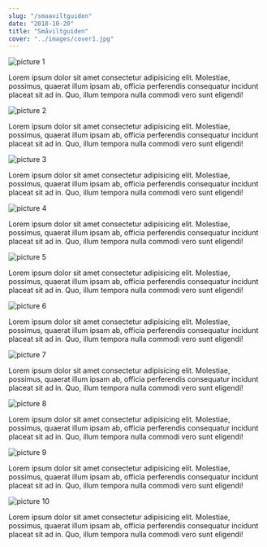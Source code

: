 ```yaml
---
slug: "/smaaviltguiden"
date: "2018-10-20"
title: "Småviltguiden"
cover: "../images/cover1.jpg"
---
```



![picture 1](../images/project1/01.jpg)

Lorem ipsum dolor sit amet consectetur adipisicing elit. Molestiae, possimus, quaerat illum ipsam ab, officia perferendis consequatur incidunt placeat sit ad in. Quo, illum tempora nulla commodi vero sunt eligendi!

![picture 2](../images/project1/02.jpg)

Lorem ipsum dolor sit amet consectetur adipisicing elit. Molestiae, possimus, quaerat illum ipsam ab, officia perferendis consequatur incidunt placeat sit ad in. Quo, illum tempora nulla commodi vero sunt eligendi!

![picture 3](../images/project1/03.jpg)

Lorem ipsum dolor sit amet consectetur adipisicing elit. Molestiae, possimus, quaerat illum ipsam ab, officia perferendis consequatur incidunt placeat sit ad in. Quo, illum tempora nulla commodi vero sunt eligendi!

![picture 4](../images/project1/04.jpg)

Lorem ipsum dolor sit amet consectetur adipisicing elit. Molestiae, possimus, quaerat illum ipsam ab, officia perferendis consequatur incidunt placeat sit ad in. Quo, illum tempora nulla commodi vero sunt eligendi!

![picture 5](../images/project1/05.jpg)

Lorem ipsum dolor sit amet consectetur adipisicing elit. Molestiae, possimus, quaerat illum ipsam ab, officia perferendis consequatur incidunt placeat sit ad in. Quo, illum tempora nulla commodi vero sunt eligendi!

![picture 6](../images/project1/06.jpg)

Lorem ipsum dolor sit amet consectetur adipisicing elit. Molestiae, possimus, quaerat illum ipsam ab, officia perferendis consequatur incidunt placeat sit ad in. Quo, illum tempora nulla commodi vero sunt eligendi!

![picture 7](../images/project1/07.jpg)

Lorem ipsum dolor sit amet consectetur adipisicing elit. Molestiae, possimus, quaerat illum ipsam ab, officia perferendis consequatur incidunt placeat sit ad in. Quo, illum tempora nulla commodi vero sunt eligendi!

![picture 8](../images/project1/08.jpg)

Lorem ipsum dolor sit amet consectetur adipisicing elit. Molestiae, possimus, quaerat illum ipsam ab, officia perferendis consequatur incidunt placeat sit ad in. Quo, illum tempora nulla commodi vero sunt eligendi!

![picture 9](../images/project1/09.jpg)

Lorem ipsum dolor sit amet consectetur adipisicing elit. Molestiae, possimus, quaerat illum ipsam ab, officia perferendis consequatur incidunt placeat sit ad in. Quo, illum tempora nulla commodi vero sunt eligendi!

![picture 10](../images/project1/10.jpg)

Lorem ipsum dolor sit amet consectetur adipisicing elit. Molestiae, possimus, quaerat illum ipsam ab, officia perferendis consequatur incidunt placeat sit ad in. Quo, illum tempora nulla commodi vero sunt eligendi!
